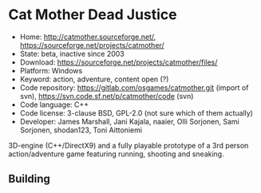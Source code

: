 # Cat Mother Dead Justice

- Home: http://catmother.sourceforge.net/, https://sourceforge.net/projects/catmother/
- State: beta, inactive since 2003
- Download: https://sourceforge.net/projects/catmother/files/
- Platform: Windows
- Keyword: action, adventure, content open (?)
- Code repository: https://gitlab.com/osgames/catmother.git (import of svn), https://svn.code.sf.net/p/catmother/code (svn)
- Code language: C++
- Code license: 3-clause BSD, GPL-2.0 (not sure which of them actually)
- Developer: James Marshall, Jani Kajala, naaier, Olli Sorjonen, Sami Sorjonen, shodan123, Toni Aittoniemi

3D-engine (C++/DirectX9) and a fully playable prototype of a 3rd person action/adventure game featuring running, shooting and sneaking.

## Building
